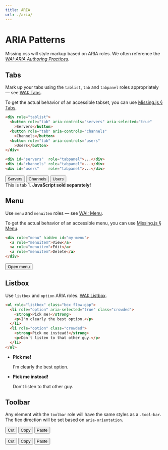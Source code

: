 ```yaml
---
title: ARIA
url: ./aria/
---
```


# ARIA Patterns 

Missing.css will style markup based on ARIA roles. We often reference the
[<cite>WAI-ARIA Authoring Practices</cite>][WAI].

[WAI]: https://www.w3.org/TR/wai-aria-practices/


## Tabs

Mark up your tabs using the `tablist`, `tab` and `tabpanel` roles
appropriately — see [WAI: Tabs][].

To get the actual behavior of an accessible tabset, you can use [Missing.js &sect; Tabs](/docs/js#tabs).

  ~~~ html
  <div role="tablist">
    <button role="tab" aria-controls="servers" aria-selected="true"
      >Servers</button>
    <button role="tab" aria-controls="channels"
      >Channels</button>
    <button role="tab" aria-controls="users"
      >Users</button>
  </div>
  
  <div id="servers"  role="tabpanel">...</div>
  <div id="channels" role="tabpanel">...</div>
  <div id="users"    role="tabpanel">...</div>
  ~~~

<script type="module" src="/missing-js/tabs.js"></script>

<div role="tablist">
  <button role="tab" aria-controls="servers" aria-selected="true"
    >Servers</button>
  <button role="tab" aria-controls="channels"
    >Channels</button>
  <button role="tab" aria-controls="users"
    >Users</button>
</div>

<div id="servers"         role="tabpanel">This is tab 1. <strong>JavaScript sold separately!</strong></div>
<div id="channels" hidden role="tabpanel">You are enjoying tab 2.</div>
<div id="users"    hidden role="tabpanel"><img alt="placeholder cat" src="https://biber.denizaksimsek.com/img/IMG_2022-07-05_07-16-48-400.webp"></div>

[WAI: Tabs]: https://www.w3.org/WAI/ARIA/apg/patterns/tabpanel/


## Menu

Use `menu` and `menuitem` roles — see [WAI: Menu][].

To get the actual behavior of an accessible menu, you can use [Missing.js &sect; Menu](/docs/js#menu).

~~~ html
<div role="menu" hidden id="my-menu">
  <a role="menuitem">View</a>
  <a role="menuitem">Edit</a>
  <a role="menuitem">Delete</a>
</div>
~~~

<div>
<script type="module" src="/missing-js/menu.js"></script>
<button aria-haspopup="menu" aria-controls="my-menu" aria-expanded="false">Open menu</button>
<div role="menu" hidden id="my-menu">
  <a role="menuitem">View</a>
  <a role="menuitem">Edit</a>
  <a role="menuitem">Delete</a>
</div>
</div>

[WAI: Menu]: https://www.w3.org/WAI/ARIA/apg/patterns/menu/

## Listbox

Use `listbox` and `option` ARIA roles. [WAI: Listbox][].

~~~ html
<ul role="listbox" class="box flow-gap">
  <li role="option" aria-selected="true" class="crowded">
    <strong>Pick me!</strong>
    <p>I'm clearly the best option.</p>
  </li>
  <li role="option" class="crowded">
    <strong>Pick me instead!</strong>
    <p>Don't listen to that other guy.</p>
  </li>
</ul>
~~~

<ul role="listbox" class="box flow-gap">
  <li role="option" aria-selected="true" class="crowded">
    <strong>Pick me!</strong>
    <p>I'm clearly the best option.</p>
  </li>
  <li role="option" class="crowded">
    <strong>Pick me instead!</strong>
    <p>Don't listen to that other guy.</p>
  </li>
</ul>

[WAI: Listbox]: https://www.w3.org/WAI/ARIA/apg/patterns/menu/


## Toolbar

Any element with the `toolbar` role will have the same styles as a `.tool-bar`.
The fiex direction will be set based on `aria-orientation`.

<p class="tool-bar">
<button type="button">Cut</button>
<button type="button">Copy</button>
<button type="button">Paste</button>
</p>


<p class="tool-bar" aria-orientation="vertical">
<button type="button">Cut</button>
<button type="button">Copy</button>
<button type="button">Paste</button>
</p>

